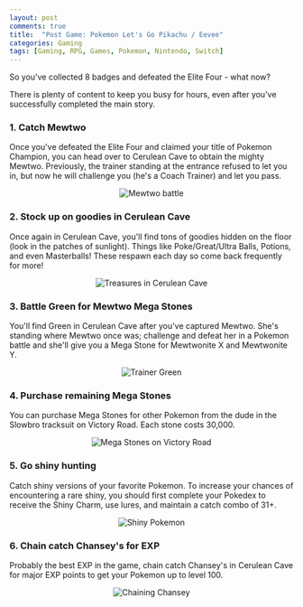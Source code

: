 ```yaml
---
layout: post
comments: true
title:  "Post Game: Pokemon Let's Go Pikachu / Eevee"
categories: Gaming
tags: [Gaming, RPG, Games, Pokemon, Nintendo, Switch]
---
```

So you've collected 8 badges and defeated the Elite Four - what now?

There is plenty of content to keep you busy for hours, even after you've successfully completed the main story.

### 1. Catch Mewtwo
Once you've defeated the Elite Four and claimed your title of Pokemon Champion, you can head over to Cerulean Cave to obtain the mighty Mewtwo. Previously, the trainer standing at the entrance refused to let you in, but now he will challenge you (he's a Coach Trainer) and let you pass.
<div class="box alt"><div class="row uniform">
<div class="3u"></div><div class="6u$"><span class="image fit"><center><img src="https://gamewith-en.akamaized.net/img/7cf7aee397a314bb2b086614ff02999e.jpg" alt="Mewtwo battle" /></center></span></div><div class="3u"></div>
</div></div>

### 2. Stock up on goodies in Cerulean Cave
Once again in Cerulean Cave, you'll find tons of goodies hidden on the floor (look in the patches of sunlight). Things like Poke/Great/Ultra Balls, Potions, and even Masterballs! These respawn each day so come back frequently for more!
<div class="box alt"><div class="row uniform">
<div class="3u"></div><div class="6u$"><span class="image fit"><center><img src="https://gamewith-en.akamaized.net/img/5056ee245b2dac765d9e195e3e2b5d42.jpg" alt="Treasures in Cerulean Cave" /></center></span></div><div class="3u"></div>
</div></div>

### 3. Battle Green for Mewtwo Mega Stones
You'll find Green in Cerulean Cave after you've captured Mewtwo. She's standing where Mewtwo once was; challenge and defeat her in a Pokemon battle and she'll give you a Mega Stone for Mewtwonite X and Mewtwonite Y.
<div class="box alt"><div class="row uniform">
<div class="3u"></div><div class="6u$"><span class="image fit"><center><img src="https://gamewith-en.akamaized.net/img/39164de041213bcaad16b5d95225cfb6.jpg" alt="Trainer Green" /></center></span></div><div class="3u"></div>
</div></div>

### 4. Purchase remaining Mega Stones
You can purchase Mega Stones for other Pokemon from the dude in the Slowbro tracksuit on Victory Road. Each stone costs 30,000.
<div class="box alt"><div class="row uniform">
<div class="3u"></div><div class="6u$"><span class="image fit"><center><img src="https://gamewith-en.akamaized.net/img/f6dfb40453ba09be5b69787d84525f5f.jpg" alt="Mega Stones on Victory Road" /></center></span></div><div class="3u"></div>
</div></div>

### 5. Go shiny hunting
Catch shiny versions of your favorite Pokemon. To increase your chances of encountering a rare shiny, you should first complete your Pokedex to receive the Shiny Charm, use lures, and maintain a catch combo of 31+.
<div class="box alt"><div class="row uniform">
<div class="3u"></div><div class="6u$"><span class="image fit"><center><img src="https://cdn.mos.cms.futurecdn.net/EsUPpfVztWRF83w8uy2KQV-320-80.jpg" alt="Shiny Pokemon" /></center></span></div><div class="3u"></div>
</div></div>

### 6. Chain catch Chansey's for EXP
Probably the best EXP in the game, chain catch Chansey's in Cerulean Cave for major EXP points to get your Pokemon up to level 100.
<div class="box alt"><div class="row uniform">
<div class="3u"></div><div class="6u$"><span class="image fit"><center><img src="https://gamewith-en.akamaized.net/img/1c726f3fc71c23b83c28eea7c08d7b52.jpg" alt="Chaining Chansey" /></center></span></div><div class="3u"></div>
</div></div>
